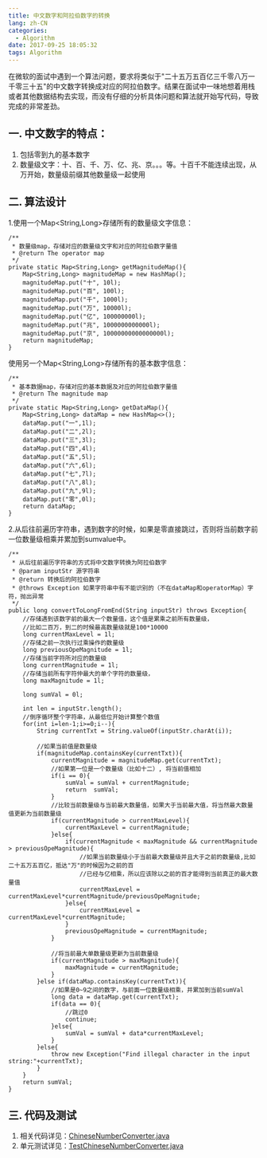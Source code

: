 ```yaml
---
title: 中文数字和阿拉伯数字的转换
lang: zh-CN
categories:
  - Algorithm
date: 2017-09-25 18:05:32
tags: Algorithm
---
```

在微软的面试中遇到一个算法问题，要求将类似于"二十五万五百亿三千零八万一千零三十五"的中文数字转换成对应的阿拉伯数字。结果在面试中一味地想着用栈或者其他数据结构去实现，而没有仔细的分析具体问题和算法就开始写代码，导致完成的非常差劲。


##  一. 中文数字的特点：
1. 包括零到九的基本数字
2. 数量级文字：十、百、千、万、亿、兆、京。。。等。十百千不能连续出现，从万开始，数量级前缀其他数量级一起使用

## 二. 算法设计
1.使用一个Map<String,Long>存储所有的数量级文字信息：

	/**
     * 数量级map，存储对应的数量级文字和对应的阿拉伯数字量值
     * @return The operator map
     */
    private static Map<String,Long> getMagnitudeMap(){
        Map<String,Long> magnitudeMap = new HashMap();
        magnitudeMap.put("十", 10l);
        magnitudeMap.put("百", 100l);
        magnitudeMap.put("千", 1000l);
        magnitudeMap.put("万", 10000l);
        magnitudeMap.put("亿", 100000000l);
        magnitudeMap.put("兆", 1000000000000l);
        magnitudeMap.put("京", 10000000000000000l);
        return magnitudeMap;
    }

 使用另一个Map<String,Long>存储所有的基本数字信息：
 		   
    /**
     * 基本数据map，存储对应的基本数据及对应的阿拉伯数字量值
     * @return The magnitude map
     */
    private static Map<String,Long> getDataMap(){
        Map<String,Long> dataMap = new HashMap<>();
        dataMap.put("一",1l);
        dataMap.put("二",2l);
        dataMap.put("三",3l);
        dataMap.put("四",4l);
        dataMap.put("五",5l);
        dataMap.put("六",6l);
        dataMap.put("七",7l);
        dataMap.put("八",8l);
        dataMap.put("九",9l);
        dataMap.put("零",0l);
        return dataMap;
    }    
2.从后往前遍历字符串，遇到数字的时候，如果是零直接跳过，否则将当前数字前一位数量级相乘并累加到sumvalue中。


	/**
     * 从后往前遍历字符串的方式将中文数字转换为阿拉伯数字
     * @param inputStr 源字符串
     * @return 转换后的阿拉伯数字
     * @throws Exception 如果字符串中有不能识别的（不在dataMap和operatorMap）字符，抛出异常
     */
    public long convertToLongFromEnd(String inputStr) throws Exception{
        //存储遇到该数字前的最大一个数量值，这个值是累乘之前所有数量级，
        //比如二百万，到二的时候最高数量级就是100*10000
        long currentMaxLevel = 1l;
        //存储之前一次执行过乘操作的数量级
        long previousOpeMagnitude = 1l;
        //存储当前字符所对应的数量级
        long currentMagnitude = 1l;
        //存储当前所有字符仲最大的单个字符的数量级，
        long maxMagnitude = 1l;

        long sumVal = 0l;

        int len = inputStr.length();
        //倒序循环整个字符串，从最低位开始计算整个数值
        for(int i=len-1;i>=0;i--){
            String currentTxt = String.valueOf(inputStr.charAt(i));

            //如果当前值是数量级
            if(magnitudeMap.containsKey(currentTxt)){
                currentMagnitude = magnitudeMap.get(currentTxt);
                //如果第一位是一个数量级（比如十二）, 将当前值相加
                if(i == 0){
                    sumVal = sumVal + currentMagnitude;
                    return  sumVal;
                }
                //比较当前数量级与当前最大数量值，如果大于当前最大值，将当然最大数量值更新为当前数量级
                if(currentMagnitude > currentMaxLevel){
                    currentMaxLevel = currentMagnitude;
                }else{
                    if(currentMagnitude < maxMagnitude && currentMagnitude > previousOpeMagnitude){
                        //如果当前数量级小于当前最大数量级并且大于之前的数量级,比如二十五万五百亿，抵达"万"的时候因为之前的百
                        //已经与亿相乘，所以应该除以之前的百才能得到当前真正的最大数量值
                        currentMaxLevel = currentMaxLevel*currentMagnitude/previousOpeMagnitude;
                    }else{
                        currentMaxLevel = currentMaxLevel*currentMagnitude;
                    }
                    previousOpeMagnitude = currentMagnitude;
                }

                //将当前最大单数量级更新为当前数量级
                if(currentMagnitude > maxMagnitude){
                    maxMagnitude = currentMagnitude;
                }
            }else if(dataMap.containsKey(currentTxt)){
                //如果是0~9之间的数字，与前面一位数量级相乘，并累加到当前sumVal
                long data = dataMap.get(currentTxt);
                if(data == 0){
                    //跳过0
                    continue;
                }else{
                    sumVal = sumVal + data*currentMaxLevel;
                }
            }else{
                throw new Exception("Find illegal character in the input string:"+currentTxt);
            }
        }
        return sumVal;
    }
    
## 三. 代码及测试

1. 相关代码详见：[ChineseNumberConverter.java](https://github.com/sealyu/algorithm/blob/master/AlgorithmTests/src/main/java/com/haiboyu/algorithm/other/ChineseNumberConverter.java)
2. 单元测试详见：[TestChineseNumberConverter.java](https://github.com/sealyu/algorithm/blob/master/AlgorithmTests/src/test/java/TestChineseNumberConverter.java)